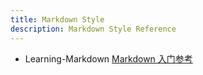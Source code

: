 ```yaml
---
title: Markdown Style
description: Markdown Style Reference
---
```


- Learning-Markdown [Markdown 入门参考](https://github.com/LearnShare/Learning-Markdown/tree/v2)
